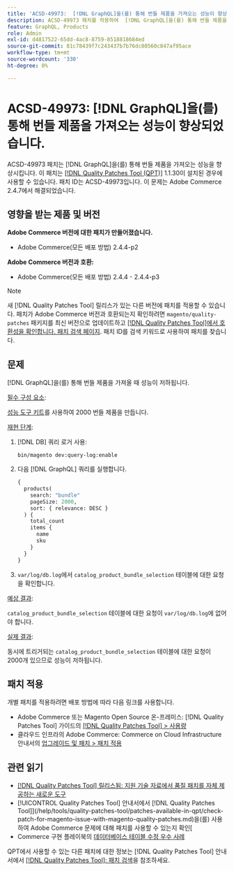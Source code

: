 ```yaml
---
title: 'ACSD-49973:  [!DNL GraphQL]을(를) 통해 번들 제품을 가져오는 성능이 향상되었습니다.'
description: ACSD-49973 패치를 적용하여  [!DNL GraphQL]을(를) 통해 번들 제품을 가져올 때 성능 저하가 발생하는 Adobe Commerce 문제를 해결합니다.
feature: GraphQL, Products
role: Admin
exl-id: d4817522-65dd-4ac8-8759-8518818684ed
source-git-commit: 81c78439f7c243437b7b76dc80560c847af95ace
workflow-type: tm+mt
source-wordcount: '330'
ht-degree: 0%

---
```


# ACSD-49973: [!DNL GraphQL]을(를) 통해 번들 제품을 가져오는 성능이 향상되었습니다.

ACSD-49973 패치는 [!DNL GraphQL]을(를) 통해 번들 제품을 가져오는 성능을 향상시킵니다. 이 패치는 [[!DNL Quality Patches Tool (QPT)]](https://experienceleague.adobe.com/en/docs/commerce-knowledge-base/kb/announcements/commerce-announcements/magento-quality-patches-released-new-tool-to-self-serve-quality-patches) 1.1.30이 설치된 경우에 사용할 수 있습니다. 패치 ID는 ACSD-49973입니다. 이 문제는 Adobe Commerce 2.4.7에서 해결되었습니다.

## 영향을 받는 제품 및 버전

**Adobe Commerce 버전에 대한 패치가 만들어졌습니다.**

* Adobe Commerce(모든 배포 방법) 2.4.4-p2

**Adobe Commerce 버전과 호환:**

* Adobe Commerce(모든 배포 방법) 2.4.4 - 2.4.4-p3

>[!NOTE]
>
>새 [!DNL Quality Patches Tool] 릴리스가 있는 다른 버전에 패치를 적용할 수 있습니다. 패치가 Adobe Commerce 버전과 호환되는지 확인하려면 `magento/quality-patches` 패키지를 최신 버전으로 업데이트하고 [[!DNL Quality Patches Tool]에서 호환성을 확인합니다. 패치 검색 페이지](https://experienceleague.adobe.com/tools/commerce-quality-patches/index.html). 패치 ID를 검색 키워드로 사용하여 패치를 찾습니다.

## 문제

[!DNL GraphQL]을(를) 통해 번들 제품을 가져올 때 성능이 저하됩니다.

<u>필수 구성 요소</u>:

[성능 도구 키트](https://experienceleague.adobe.com/docs/commerce-operations/configuration-guide/cli/generate-data.html)를 사용하여 2000 번들 제품을 만듭니다.

<u>재현 단계</u>:

1. [!DNL DB] 쿼리 로거 사용:

   ```
   bin/magento dev:query-log:enable
   ```

1. 다음 [!DNL GraphQL] 쿼리를 실행합니다.

   ```GraphQL
   {
     products(
       search: "bundle"
       pageSize: 2000,
       sort: { relevance: DESC }
     ) {
       total_count
       items {
         name
         sku
       }
     }
   }
   ```

1. `var/log/db.log`에서 `catalog_product_bundle_selection` 테이블에 대한 요청을 확인합니다.

<u>예상 결과</u>:

`catalog_product_bundle_selection` 테이블에 대한 요청이 `var/log/db.log`에 없어야 합니다.

<u>실제 결과</u>:

동시에 트리거되는 `catalog_product_bundle_selection` 테이블에 대한 요청이 2000개 있으므로 성능이 저하됩니다.

## 패치 적용

개별 패치를 적용하려면 배포 방법에 따라 다음 링크를 사용합니다.

* Adobe Commerce 또는 Magento Open Source 온-프레미스: [!DNL Quality Patches Tool] 가이드의 [[!DNL Quality Patches Tool] > 사용량](/help/tools/quality-patches-tool/usage.md)
* 클라우드 인프라의 Adobe Commerce: Commerce on Cloud Infrastructure 안내서의 [업그레이드 및 패치 > 패치 적용](https://experienceleague.adobe.com/docs/commerce-cloud-service/user-guide/develop/upgrade/apply-patches.html)

## 관련 읽기

* [[!DNL Quality Patches Tool] 릴리스됨: 지원 기술 자료에서 품질 패치를 자체 제공하는 새로운 도구](https://experienceleague.adobe.com/en/docs/commerce-knowledge-base/kb/announcements/commerce-announcements/magento-quality-patches-released-new-tool-to-self-serve-quality-patches)
* [!UICONTROL Quality Patches Tool] 안내서에서  [!DNL Quality Patches Tool]](/help/tools/quality-patches-tool/patches-available-in-qpt/check-patch-for-magento-issue-with-magento-quality-patches.md)을(를) 사용하여 Adobe Commerce 문제에 대해 패치를 사용할 수 있는지 확인[
* Commerce 구현 플레이북의 [데이터베이스 테이블 수정 우수 사례](https://experienceleague.adobe.com/en/docs/commerce-operations/implementation-playbook/best-practices/development/modifying-core-and-third-party-tables#why-adobe-recommends-avoiding-modifications)

QPT에서 사용할 수 있는 다른 패치에 대한 정보는 [!DNL Quality Patches Tool] 안내서에서 [[!DNL Quality Patches Tool]: 패치 검색](https://experienceleague.adobe.com/tools/commerce-quality-patches/index.html)을 참조하세요.
